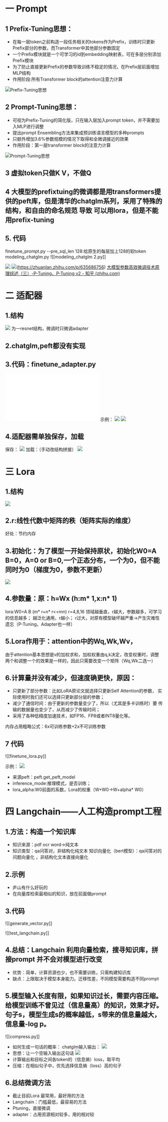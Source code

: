 # 一 Prompt
## 1 Prefix-Tuning思想： 
+ 在每一层token之前构造一段任务相关的tokens作为Prefix，训练时只更新Prefix部分的参数，而Transformer中其他部分参数固定 
+ 一个Prefix模块就是一个可学习的id到embedding映射表，可在多层分别添加Prefix模块 
+ 为了防止直接更新Prefix的参数导致训练不稳定的情况，在Prefix层前面增加MLP结构 
+ 作用阶段:所有Transformer block的attention注意力计算

![Prefix-Tuning思想](images/Prefix示例.png)

## 2 Prompt-Tuning思想： 
+ 可视为Prefix-Tuning的简化版，只在输入层加入prompt token，并不需要加入MLP进行调整 
+ 提出prompt Ensembling方法来集成预训练语言模型的多种prompts 
+ 只额外增加3.6%参数规模的情况下取得和全微调接近的效果 
+ 作用阶段：第一层transformer block的注意力计算
	
![Prompt-Tuning思想](images/20230825005640.png)

## 3 虚拟token只做K V，不做Q
## 4 大模型的prefixtuing的微调都是用transformers提供的peft库，但是清华的chatglm系列，采用了特殊的结构，和自由的命名规范 导致 可以用lora，但是不能用prefix-tuning
## 5. 代码
finetune_prompt.py
--pre_sql_len 128:给原生的每层加上128的软token
modeling_chatglm.py
![[modeling_chatglm 2.py]]

![](images/20230825011709.png)
![](images/20230825011912.png)(https://zhuanlan.zhihu.com/p/635686756)
[大模型参数高效微调技术原理综述（三）-P-Tuning、P-Tuning v2 - 知乎 (zhihu.com)](https://zhuanlan.zhihu.com/p/635848732)
# 二 适配器
## 1.结构
![](images/20230825013428.png)
为一resnet结构，微调时只微调adapter

## 2.chatglm,peft都没有实现
## 3.代码：finetune_adapter.py
![](code/finetune_adapter.py)
示例：
![](imaegs/20230825015355.png)
![](images/20230825014843.png)
	
## 4.适配器需单独保存，加载
保存：
![](images/20230825015817.png)
	加载：（手动改结构拼接）
![](images/20230825020024.png)

# 三 Lora
## 1.结构
![](images/20230826171919.png)

## 2.r:线性代数中矩阵的秩（矩阵实际的维度）
好处：节约内存

## 3.初始化：为了模型一开始保持原状，初始化W0=A B=0，A=0 or B=0,一个正态分布，一个为0，但不能同时为0（梯度为0，参数不更新）
![](images/20230826172606.png)

## 4.参数量：原：h=Wx (h:m* 1,x:n* 1)
lora:W0=A B (m* r+n* r<<mn)
r=4,8,16 领域越垂直，r越大，参数越多，可学习的信息越多；
越泛化通用，r越小；
r过大，对原有模型破坏越严重->产生灾难性遗忘（P-Tuning，Adapter也一样）

## 5.Lora作用于：attention中的Wq,Wk,Wv，
由于attention基本思想是v的加权求和，加权权重由q,k决定，改变权重时，调整两个和调整一个的效果是一样的，因此只需要改变一个矩阵（Wq,Wk二选一）

## 6.计算量并没有减少，但速度确更快，原因：
+ 只更新了部分参数：比如LoRA原论文就选择只更新Self Attention的参数， 实际使用时我们还可以选择只更新部分层的参数； 
+ 减少了通信时间：由于更新的参数量变少了，所以（尤其是多卡训练时）要 传输的数据量也变少了，从而减少了传输时间； 
+ 采用了各种低精度加速技术，如FP16、FP8或者INT8量化等。

内存占用粗略公式：6x可训练参数+2x不可训练参数

## 7 代码
![[finetune_lora.py]]

 示例：
 ![](images/20230826175249.png)
+ 来源peft：peft.get_peft_model
+ inference_mode:推理模式，是否训练；
+ lora_alpha:W0前面的系数，Lora的权重（W+W0->W+alpha* W0）

# 四 Langchain——人工构造prompt工程
## 1.方法：构造一个知识库 
+ 知识来源：pdf ocr word->纯文本 
+ 知识类型：qa问答对，非结构化纯文本 知识向量化（bert模型）：qa问答对的问题向量化 ，非结构化文本直接向量化


## 2.示例
+ 庐山有什么好玩的
+ 在向量库检索最相似的知识，放在前面做prompt

## 3.代码
![[generate_vector.py]]

![[test_langchain.py]]

## 4.总结：Langchain 利用向量检索，搜寻知识库，拼接prompt 并不会对模型进行改变 
+ 优势：简单，计算资源也少，也不需要训练，只需构建知识库 
+ 缺点：上限取决于模型本身能力。迁移性差，不同模型需要构造不同prompt

## 5.模型输入长度有限，如果知识过长，需要内容压缩。给模型训练不曾见过（信息量高）的知识，效果才好。句子s，模型生成s的概率越低，s带来的信息量越大，信息量-log p。
	
![[compress.py]]

+ 如何生成一句话的概率：
chatglm输入输出：
![](images/20230826222938.png)
+ 思想：让一个空输入输出这句话
![](images/20230826223047.png)
+ 计算输出和目标之间各token的（信息熵）loss，取平均
+ 压缩：在相似句子中，优先选择信息熵（loss）高的句子

## 6.总结微调方法
+ 截止目前Lora 最常用，最好用的方法 
+ Langchain：门槛最低，最容易的方法 
+ Ptuning，直接微调
+ adapter：占用资源相对较多，用的相对较
